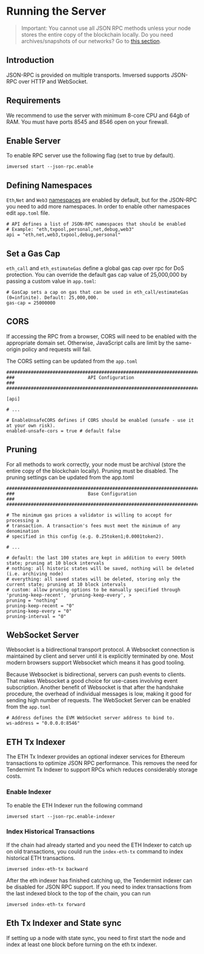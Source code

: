 # Running the Server

> Important: You cannot use all JSON RPC methods unless your node stores the entire copy of the blockchain locally. Do you need archives/snapshots of our networks? Go to [this section](https://docs.imversed.com/validators/snapshots_archives.html).

## Introduction
JSON-RPC is provided on multiple transports. Imversed supports JSON-RPC over HTTP and WebSocket.

## Requirements
We recommend to use the server with minimum 8-core CPU and 64gb of RAM. You must have ports 8545 and 8546 open on your firewall.

## Enable Server
To enable RPC server use the following flag (set to true by default).

```text
imversed start --json-rpc.enable
```

## Defining Namespaces
`Eth`,`Net` and `Web3` [namespaces](https://docs.imversed.com/developers/json-rpc/namespaces.html) are enabled by default, but for the JSON-RPC you need to add more namespaces. In order to enable other namespaces edit `app.toml` file.

```text
# API defines a list of JSON-RPC namespaces that should be enabled
# Example: "eth,txpool,personal,net,debug,web3"
api = "eth,net,web3,txpool,debug,personal"
```

## Set a Gas Cap
`eth_call` and `eth_estimateGas` define a global gas cap over rpc for DoS protection. You can override the default gas cap value of 25,000,000 by passing a custom value in `app.toml`:

```text
# GasCap sets a cap on gas that can be used in eth_call/estimateGas (0=infinite). Default: 25,000,000.
gas-cap = 25000000
```

## CORS
If accessing the RPC from a browser, CORS will need to be enabled with the appropriate domain set. Otherwise, JavaScript calls are limit by the same-origin policy and requests will fail.

The CORS setting can be updated from the `app.toml`

```text
###############################################################################
###                           API Configuration                             ###
###############################################################################

[api]

# ...

# EnableUnsafeCORS defines if CORS should be enabled (unsafe - use it at your own risk).
enabled-unsafe-cors = true # default false
```

## Pruning

For all methods to work correctly, your node must be archival (store the entire copy of the blockchain locally). Pruning must be disabled. The pruning settings can be updated from the app.toml

```text
###############################################################################
###                           Base Configuration                            ###
###############################################################################

# The minimum gas prices a validator is willing to accept for processing a
# transaction. A transaction's fees must meet the minimum of any denomination
# specified in this config (e.g. 0.25token1;0.0001token2).

# ...

# default: the last 100 states are kept in addition to every 500th state; pruning at 10 block intervals
# nothing: all historic states will be saved, nothing will be deleted (i.e. archiving node)
# everything: all saved states will be deleted, storing only the current state; pruning at 10 block intervals
# custom: allow pruning options to be manually specified through 'pruning-keep-recent', 'pruning-keep-every', >
pruning = "nothing"
pruning-keep-recent = "0"
pruning-keep-every = "0"
pruning-interval = "0"
```

## WebSocket Server

Websocket is a bidirectional transport protocol. A Websocket connection is maintained by client and server until it is explicitly terminated by one. Most modern browsers support Websocket which means it has good tooling.

Because Websocket is bidirectional, servers can push events to clients. That makes Websocket a good choice for use-cases involving event subscription. Another benefit of Websocket is that after the handshake procedure, the overhead of individual messages is low, making it good for sending high number of requests. The WebSocket Server can be enabled from the `app.toml`

```text
# Address defines the EVM WebSocket server address to bind to.
ws-address = "0.0.0.0:8546"
```

## ETH Tx Indexer
The ETH Tx Indexer provides an optional indexer services for Ethereum transactions to optimize JSON RPC performance. This removes the need for Tendermint Tx Indexer to support RPCs which reduces considerably storage costs.

### Enable Indexer
To enable the ETH Indexer run the following command

```text
imversed start --json-rpc.enable-indexer 
```

### Index Historical Transactions
If the chain had already started and you need the ETH Indexer to catch up on old transactions, you could run the `index-eth-tx` command to index historical ETH transactions.

```text
imversed index-eth-tx backward
```
After the eth indexer has finished catching up, the Tendermint indexer can be disabled for JSON RPC support.
If you need to index transactions from the last indexed block to the top of the chain, you can run

```text
imversed index-eth-tx forward
```

## Eth Tx Indexer and State sync
If setting up a node with state sync, you need to first start the node and index at least one block before turning on the eth tx indexer.